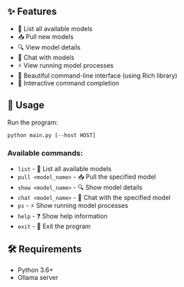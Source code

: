 ## ✨ Features

- 📃 List all available models
- 📥 Pull new models
- 🔍 View model details
- 💬 Chat with models
- ⚡️ View running model processes
- 🎨 Beautiful command-line interface (using Rich library)
- 🔄 Interactive command completion


## 📖 Usage

Run the program:
```bash
python main.py [--host HOST]
```

### Available commands:

- `list` - 📃 List all available models
- `pull <model_name>` - 📥 Pull the specified model
- `show <model_name>` - 🔍 Show model details
- `chat <model_name>` - 💬 Chat with the specified model
- `ps` - ⚡️ Show running model processes
- `help` - ❓ Show help information
- `exit` - 🚪 Exit the program

## 🛠️ Requirements

- Python 3.6+
- Ollama server
